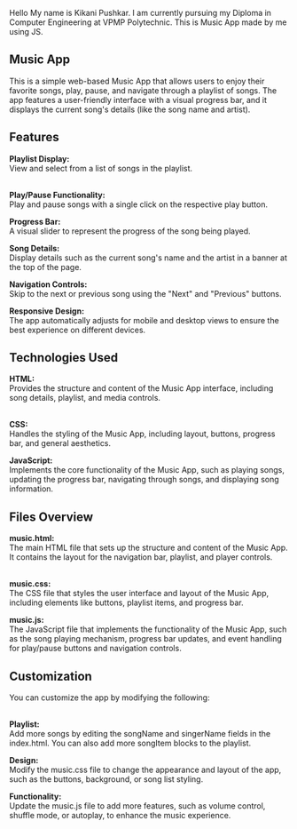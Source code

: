 Hello My name is Kikani Pushkar.
I am currently pursuing my Diploma in Computer Engineering at VPMP Polytechnic.
This is Music App made by me using JS.

<h2>Music App</h2>
This is a simple web-based Music App that allows users to enjoy their favorite songs, play, pause, and navigate through a playlist of songs. The app features a user-friendly interface with a visual progress bar, and it displays the current song's details (like the song name and artist).

<h2>Features</h2>
<b>Playlist Display:</b> <br>
View and select from a list of songs in the playlist. <br><br>

<b>Play/Pause Functionality:</b> <br>
Play and pause songs with a single click on the respective play button.<br>

<b>Progress Bar:</b> <br>
A visual slider to represent the progress of the song being played.<br>

<b>Song Details:</b> <br>
Display details such as the current song's name and the artist in a banner at the top of the page.<br>

<b>Navigation Controls:</b> <br>
Skip to the next or previous song using the "Next" and "Previous" buttons.<br>

<b>Responsive Design:</b> <br>
The app automatically adjusts for mobile and desktop views to ensure the best experience on different devices.<br>

<h2>Technologies Used</h2>
<b>HTML:</b> <br>
Provides the structure and content of the Music App interface, including song details, playlist, and media controls.<br><br>

<b>CSS:</b> <br>
Handles the styling of the Music App, including layout, buttons, progress bar, and general aesthetics.<br>

<b>JavaScript:</b> <br>
Implements the core functionality of the Music App, such as playing songs, updating the progress bar, navigating through songs, and displaying song information.<br>

<h2>Files Overview</h2>
<b>music.html:</b> <br>
The main HTML file that sets up the structure and content of the Music App. It contains the layout for the navigation bar, playlist, and player controls.<br><br>

<b>music.css:</b> <br>
The CSS file that styles the user interface and layout of the Music App, including elements like buttons, playlist items, and progress bar.<br>

<b>music.js:</b> <br>
The JavaScript file that implements the functionality of the Music App, such as the song playing mechanism, progress bar updates, and event handling for play/pause buttons and navigation controls.

<h2>Customization</h2>
You can customize the app by modifying the following:<br><br>

<b>Playlist:</b> <br>
Add more songs by editing the songName and singerName fields in the index.html. You can also add more songItem blocks to the playlist.<br>

<b>Design:</b> <br>
Modify the music.css file to change the appearance and layout of the app, such as the buttons, background, or song list styling.<br>

<b>Functionality:</b> <br>
Update the music.js file to add more features, such as volume control, shuffle mode, or autoplay, to enhance the music experience.

